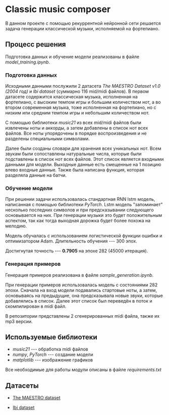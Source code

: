 # Classic music composer

В данном проекте c помощью рекуррентной нейронной сети решается задача генерации классической музыки, исполняемой на фортепиано.


## Процесс решения
Подготовка данных и обучение модели реализованы в файле
 *model_training.ipynb*.

### Подготовка данных

Исходными данными послужили 2 датасета *The MAESTRO
 Dataset v1.0 (2004 год)* и *Ibi dataset* (суммарно 116 mid/midi файлов).
  В первом датасете содержится классическая музыка, исполненная на фортепиано,
   с высоким темпом игры и большим количеством нот, а во втором современная
    музыка, тоже исполненная на фортепиано, но с низким или средним темпом 
     игры и небольшим 
количеством нот.

С помощью библиотеки *music21* из всех mid/midi файлов были извлечены 
ноты и аккорды, а затем добавлены в список нот всех файлов. Все ноты
упорядочены в порядке воспроизведения и не разделены специальными символами.

Далее были созданы словари для хранения всех уникальных нот. Всем звукам были сопоставлены натуральные числа, которые были подставлены в список нот всех файлов. Этот список является входными данными для модели. Выходные данные
 есть смещенные на 1 позицию влево входные данные. Также была написана функция, которая разделяла данные на батчи.


### Обучение модели
При решении задачи использовалась стандартная RNN lstm модель, написанная с
помощью библиотеки *PyTorch*. Lstm модель "запоминает" несколько последних символов и при предсказывании следующего основывается на них. При генерации
музыки это будет положительным аспектом, так как тогда выходная дорожка будет более похожа на мелодию.

Модель обучалась с использованием логистической функции ошибки и
оптимизатором Adam. Длительность обучения --- 300 эпох.

Достигнутая точность --- **0.7905** на эпохе 282 (45000 итерация).

### Генерация примеров

Генерация примеров реализована в файле *sample_generation.ipynb*.

При генерации примеров использовалась модель с состояниями 282 эпохи. Сначала
на вход модели подавались стартовые ноты, а затем, основываясь на предыдущие, она предсказывала новые звуки, которые добавлялись в список. Далее этот список
был переведён в поток и скомпилирован в midi файл.

В репозитории представлены 2 сгенерированных midi файла, также их mp3 версии. 


## Используемые библиотеки
* *music21* --- обработка midi файлов
* *numpy*, *PyTorch* --- создание модели
* *matplotlib* --- изображение графиков

Все необходимые для работы модули описаны в файле *requirements.txt*


## Датасеты

* [The MAESTRO dataset](https://magenta.tensorflow.org/datasets/maestro#v100)

* [Ibi dataset](https://onedrive.live.com/?authkey=%21AO8HM8ZddtktiQ0&id=CE1D210F9FBC3B56%21752&cid=CE1D210F9FBC3B56)
